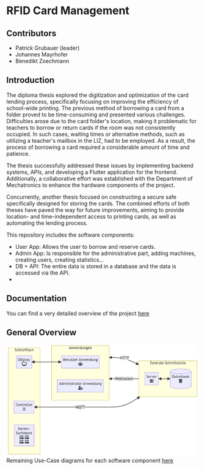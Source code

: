 # RFID Card Management

## Contributors
- Patrick Grubauer (leader)
- Johannes Mayrhofer
- Benedikt Zoechmann


## Introduction
The diploma thesis explored the digitization and optimization of the card lending process, specifically focusing on improving the efficiency of school-wide printing. The previous method of borrowing a card from a folder proved to be time-consuming and presented various challenges. Difficulties arose due to the card folder's location, making it problematic for teachers to borrow or return cards if the room was not consistently occupied. In such cases, waiting times or alternative methods, such as utilizing a teacher's mailbox in the LIZ, had to be employed. As a result, the process of borrowing a card required a considerable amount of time and patience.

The thesis successfully addressed these issues by implementing backend systems, APIs, and developing a Flutter application for the frontend. Additionally, a collaborative effort was established with the Department of Mechatronics to enhance the hardware components of the project.

Concurrently, another thesis focused on constructing a secure safe specifically designed for storing the cards. The combined efforts of both theses have paved the way for future improvements, aiming to provide location- and time-independent access to printing cards, as well as automating the lending process.

This repository includes the software components:
  - User App: Allows the user to borrow and reserve cards.
  - Admin App: Is responsible for the administrative part, adding machines, creating users, creating statistics...
  - DB + API: The entire data is stored in a database and the data is accessed via the API.
  - 
## Documentation
You can find a very detailed overview of the project [here](doc/thesis_card_storage_management_docu.pdf)

## General Overview
![System overview](/_img/complete-system.png)
Remaining Use-Case diagrams for each software component [here](doc/thesis_card_storage_management_docu.pdf)
